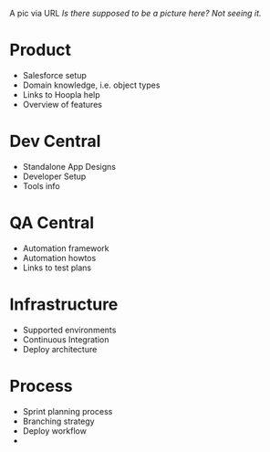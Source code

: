 A pic via URL
*Is there supposed to be a picture here? Not seeing it.*

# Product #

* Salesforce setup
* Domain knowledge, i.e. object types
* Links to Hoopla help
* Overview of features

# Dev Central #

* Standalone App Designs
* Developer Setup
* Tools info

# QA Central #

* Automation framework
* Automation howtos
* Links to test plans

# Infrastructure #

* Supported environments
* Continuous Integration
* Deploy architecture

# Process #

* Sprint planning process
* Branching strategy
* Deploy workflow
*